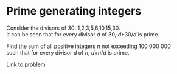 # Prime generating integers

<p>
Consider the divisors of 30: 1,2,3,5,6,10,15,30.<br />
It can be seen that for every divisor <var>d</var> of 30, <var>d</var>+30/<var>d</var> is prime.
</p>
<p>
Find the sum of all positive integers <var>n</var> not exceeding 100 000 000<br />such that
for every divisor <var>d</var> of <var>n</var>, <var>d</var>+<var>n</var>/<var>d</var> is prime.
</p>


[Link to problem](https://projecteuler.net/problem=357)

